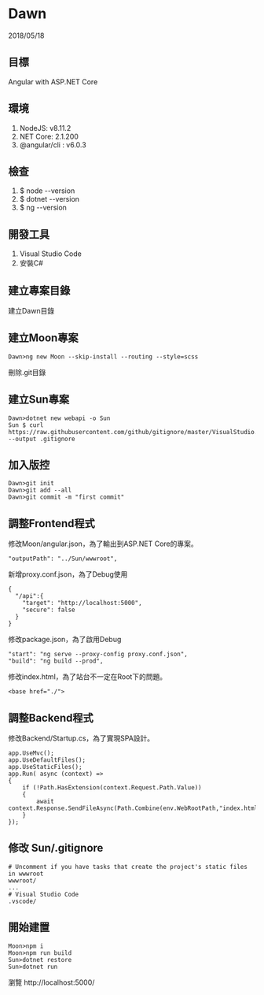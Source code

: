 # Dawn
2018/05/18
## 目標
Angular with ASP.NET Core
## 環境
1. NodeJS: v8.11.2
1. NET Core: 2.1.200
1. @angular/cli : v6.0.3
## 檢查
1. $ node --version
1. $ dotnet --version
1. $ ng --version
## 開發工具
1. Visual Studio Code
1. 安裝C#
## 建立專案目錄
建立Dawn目錄
## 建立Moon專案
```
Dawn>ng new Moon --skip-install --routing --style=scss
```
刪除.git目錄
## 建立Sun專案
```
Dawn>dotnet new webapi -o Sun
Sun $ curl https://raw.githubusercontent.com/github/gitignore/master/VisualStudio.gitignore --output .gitignore
```
## 加入版控
```
Dawn>git init
Dawn>git add --all
Dawn>git commit -m "first commit"
```
## 調整Frontend程式
修改Moon/angular.json，為了輸出到ASP.NET Core的專案。
```
"outputPath": "../Sun/wwwroot",
```
新增proxy.conf.json，為了Debug使用
```
{
  "/api":{
    "target": "http://localhost:5000",
    "secure": false
  }
}
```
修改package.json，為了啟用Debug
```
"start": "ng serve --proxy-config proxy.conf.json",
"build": "ng build --prod",
```
修改index.html，為了站台不一定在Root下的問題。
```
<base href="./">
```
## 調整Backend程式
修改Backend/Startup.cs，為了實現SPA設計。
```
app.UseMvc();
app.UseDefaultFiles();
app.UseStaticFiles();
app.Run( async (context) =>
{
    if (!Path.HasExtension(context.Request.Path.Value))
    {
        await context.Response.SendFileAsync(Path.Combine(env.WebRootPath,"index.html"));
    }
});
```
## 修改 Sun/.gitignore
```
# Uncomment if you have tasks that create the project's static files in wwwroot
wwwroot/
...
# Visual Studio Code
.vscode/
```
## 開始建置
```
Moon>npm i
Moon>npm run build
Sun>dotnet restore
Sun>dotnet run
```
瀏覽 http://localhost:5000/

